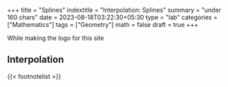 +++
title = "Splines"
indextitle = "Interpolation: Splines"
summary = "under 160 chars"
date = 2023-08-18T03:22:30+05:30
type = "lab"
categories = ["Mathematics"]
tags = ["Geometry"]
math = false
draft = true
+++

While making the logo for this site

## Interpolation

{{< footnotelist >}}
